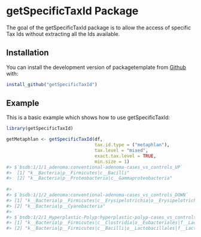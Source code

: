 
<!-- README.md is generated from README.Rmd. Please edit that file -->

# getSpecificTaxId Package

<!-- badges: start -->
<!-- badges: end -->

The goal of the getSpecificTaxId package is to allow the access of specific Tax Ids without extracting all the Ids available.
## Installation

You can install the development version of packagetemplate from
[Github](https://github.com) with:

``` r
install_github("getSpecificTaxId")
```

## Example

This is a basic example which shows how to use getSpecificTaxId:

``` r
library(getSpecificTaxId)

getMetaphlan <- getSpecificTaxId(df,
                                 tax.id.type = ("metaphlan"),
                                 tax.level = "mixed",
                                 exact.tax.level = TRUE,
                                 min.size = 1)
#> $`bsdb:1/1/1_adenoma:conventional-adenoma-cases_vs_controls_UP`
#>  [1] "k__Bacteria|p__Firmicutes|c__Bacilli"                                                                                        
#>  [2] "k__Bacteria|p__Proteobacteria|c__Gammaproteobacteria"                                                                        
                                                          
#> 
#> $`bsdb:1/1/2_adenoma:conventional-adenoma-cases_vs_controls_DOWN`
#> [1] "k__Bacteria|p__Firmicutes|c__Erysipelotrichia|o__Erysipelotrichales|f__Coprobacillaceae|g__Coprobacillus"
#> [2] "k__Bacteria|p__Cyanobacteria"                                                                            
#> 
#> $`bsdb:1/2/1_Hyperplastic-Polyp:hyperplastic-polyp-cases_vs_controls_UP`
#> [1] "k__Bacteria|p__Firmicutes|c__Clostridia|o__Eubacteriales|f__Lachnospiraceae|g__Anaerostipes"                                 
#> [2] "k__Bacteria|p__Firmicutes|c__Bacilli|o__Lactobacillales|f__Lactobacillaceae|g__Lacticaseibacillus|s__Lacticaseibacillus zeae"
```
